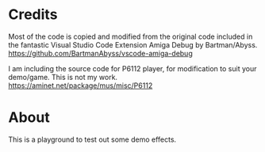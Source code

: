 # Credits

Most of the code is copied and modified from the original code included in the fantastic Visual Studio Code Extension Amiga Debug by Bartman/Abyss.
https://github.com/BartmanAbyss/vscode-amiga-debug


I am including the source code for P6112 player, for modification to suit your demo/game. This is not my work. https://aminet.net/package/mus/misc/P6112



# About
This is a playground to test out some demo effects.